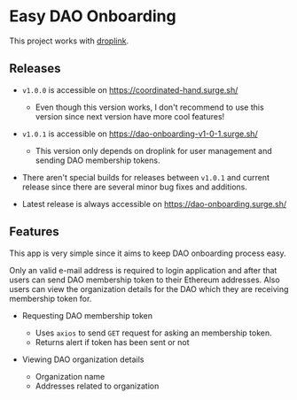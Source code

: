 # Easy DAO Onboarding

This project works with [droplink](https://github.com/gturkoglu/droplink).

## Releases

* `v1.0.0` is accessible on https://coordinated-hand.surge.sh/
   * Even though this version works, I don't recommend to use this version since next version have more cool features!
   
* `v1.0.1` is accessible on https://dao-onboarding-v1-0-1.surge.sh/
  * This version only depends on droplink for user management and sending DAO membership tokens.
  
* There aren't special builds for releases between `v1.0.1` and current release since there are several minor bug fixes and additions.

* Latest release is always accessible on https://dao-onboarding.surge.sh/

## Features

This app is very simple since it aims to keep DAO onboarding process easy. 

Only an valid e-mail address is required to login application and after that users can send DAO membership token to their Ethereum addresses. Also users can view the organization details for the DAO which they are receiving membership token for.

* Requesting DAO membership token
	* Uses `axios` to send `GET` request for asking an membership token.
	* Returns alert if token has been sent or not

* Viewing DAO organization details
	* Organization name
	* Addresses related to organization
